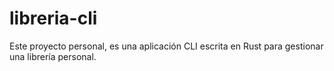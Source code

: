 # libreria-cli
Este proyecto personal, es una aplicación CLI escrita en Rust para gestionar una librería personal.
